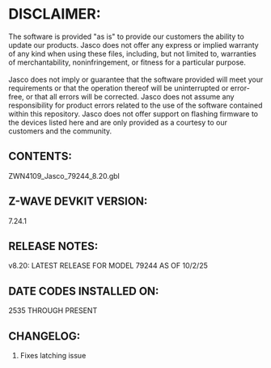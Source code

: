 # DISCLAIMER:
The software is provided "as is" to provide our customers the ability to update our products. Jasco does not offer any express or implied warranty of any kind when using these files, including, but not limited to, warranties of merchantability, noninfringement, or fitness for a particular purpose.<br>
<br>
Jasco does not imply or guarantee that the software provided will meet your requirements or that the operation thereof will be uninterrupted or error-free, or that all errors will be corrected. Jasco does not assume any responsibility for product errors related to the use of the software contained within this repository. Jasco does not offer support on flashing firmware to the devices listed here and are only provided as a courtesy to our customers and the community.

## CONTENTS:
ZWN4109_Jasco_79244_8.20.gbl

## Z-WAVE DEVKIT VERSION:
7.24.1

## RELEASE NOTES:
v8.20: LATEST RELEASE FOR MODEL 79244 AS OF 10/2/25

## DATE CODES INSTALLED ON:
2535 THROUGH PRESENT

## CHANGELOG:
1. Fixes latching issue

